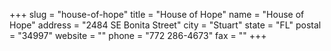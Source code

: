 +++
slug = "house-of-hope"
title = "House of Hope"
name = "House of Hope"
address = "2484 SE Bonita Street"
city = "Stuart"
state = "FL"
postal = "34997"
website = ""
phone = "772 286-4673"
fax = ""
+++
